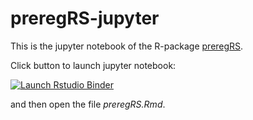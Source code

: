 # preregRS-jupyter

This is the jupyter notebook of the R-package [preregRS](https://github.com/j-5chneider/preregRS).  
  
Click button to launch jupyter notebook:  
<!-- badges: start -->
  [![Launch Rstudio Binder](http://mybinder.org/badge_logo.svg)](https://mybinder.org/v2/gh/j-5chneider/preregRS-jupyter/main?urlpath=rstudio)
  <!-- badges: end -->
    
 and then open the file _preregRS.Rmd_.